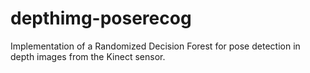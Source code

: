 depthimg-poserecog
==================

Implementation of a Randomized Decision Forest for pose detection in depth images from the Kinect sensor.